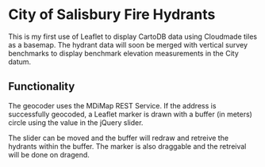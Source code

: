 City of Salisbury Fire Hydrants
===========

This is my first use of Leaflet to display CartoDB data using Cloudmade tiles as a basemap.  The hydrant data will soon be merged with vertical survey benchmarks to display benchmark elevation measurements in the City datum.

Functionality
-------------

The geocoder uses the MDiMap REST Service.  If the address is successfully geocoded, a Leaflet marker is drawn with a buffer (in meters) circle using the value in the jQuery slider.

The slider can be moved and the buffer will redraw and retreive the hydrants within the buffer.  The marker is also draggable and the retreival will be done on dragend.
